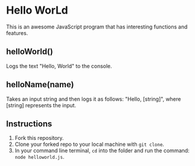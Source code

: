 # Hello WorLd

This is an awesome JavaScript program that has interesting functions and features. 

## helloWorld()

Logs the text "Hello, World" to the console.

## helloName(name)

Takes an input string and then logs it as follows: "Hello, [string]", where [string] represents the input.

## Instructions

1. Fork this repository.
3. Clone your forked repo to your local machine with `git clone`.
4. In your command line terminal, `cd` into the folder and run the command: `node helloworld.js`.
